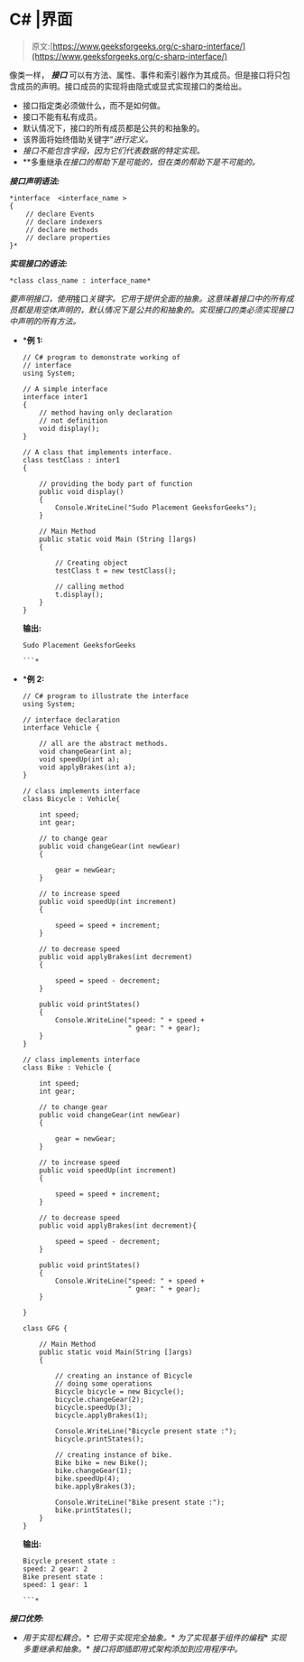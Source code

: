 # C# |界面

> 原文:[https://www.geeksforgeeks.org/c-sharp-interface/](https://www.geeksforgeeks.org/c-sharp-interface/)

像类一样， ***接口*** 可以有方法、属性、事件和索引器作为其成员。但是接口将只包含成员的声明。接口成员的实现将由隐式或显式实现接口的类给出。

*   接口指定类必须做什么，而不是如何做。
*   接口不能有私有成员。
*   默认情况下，接口的所有成员都是公共的和抽象的。
*   该界面将始终借助关键字“*进行定义。*
*   *接口不能包含字段，因为它们代表数据的特定实现。*
*   **多重继承*在接口的帮助下是可能的，但在类的帮助下是不可能的。*

***接口声明语法:***

```
*interface  <interface_name >
{
    // declare Events
    // declare indexers
    // declare methods 
    // declare properties
}* 
```

***实现接口的语法:***

```
*class class_name : interface_name* 
```

*要声明接口，使用*接口*关键字。它用于提供全面的抽象。这意味着接口中的所有成员都是用空体声明的，默认情况下是公共的和抽象的。实现接口的类必须实现接口中声明的所有方法。*

*   ***例 1:**

    ```
    // C# program to demonstrate working of 
    // interface
    using System;

    // A simple interface
    interface inter1
    {
        // method having only declaration 
        // not definition
        void display();
    }

    // A class that implements interface.
    class testClass : inter1
    {

        // providing the body part of function
        public void display()
        {
            Console.WriteLine("Sudo Placement GeeksforGeeks");
        }

        // Main Method
        public static void Main (String []args)
        {

            // Creating object
            testClass t = new testClass();

            // calling method
            t.display();
        }
    }
    ```

    **输出:**

    ```
    Sudo Placement GeeksforGeeks

    ```* 
*   ***例 2:**

    ```
    // C# program to illustrate the interface
    using System;

    // interface declaration
    interface Vehicle {

        // all are the abstract methods.
        void changeGear(int a);
        void speedUp(int a);
        void applyBrakes(int a);
    }

    // class implements interface
    class Bicycle : Vehicle{

        int speed;
        int gear;

        // to change gear
        public void changeGear(int newGear)
        {

            gear = newGear;
        }

        // to increase speed
        public void speedUp(int increment)
        {

            speed = speed + increment;
        }

        // to decrease speed
        public void applyBrakes(int decrement)
        {

            speed = speed - decrement;
        }

        public void printStates() 
        {
            Console.WriteLine("speed: " + speed + 
                              " gear: " + gear);
        }
    }

    // class implements interface
    class Bike : Vehicle {

        int speed;
        int gear;

        // to change gear
        public void changeGear(int newGear)
        {

            gear = newGear;
        }

        // to increase speed
        public void speedUp(int increment)
        {

            speed = speed + increment;
        }

        // to decrease speed
        public void applyBrakes(int decrement){

            speed = speed - decrement;
        }

        public void printStates() 
        {
            Console.WriteLine("speed: " + speed + 
                              " gear: " + gear);
        }

    }

    class GFG {

        // Main Method
        public static void Main(String []args) 
        {

            // creating an instance of Bicycle 
            // doing some operations 
            Bicycle bicycle = new Bicycle();
            bicycle.changeGear(2);
            bicycle.speedUp(3);
            bicycle.applyBrakes(1);

            Console.WriteLine("Bicycle present state :");
            bicycle.printStates();

            // creating instance of bike.
            Bike bike = new Bike();
            bike.changeGear(1);
            bike.speedUp(4);
            bike.applyBrakes(3);

            Console.WriteLine("Bike present state :");
            bike.printStates();
        }
    }
    ```

    **输出:**

    ```
    Bicycle present state :
    speed: 2 gear: 2
    Bike present state :
    speed: 1 gear: 1

    ```* 

***接口优势:***

*   *用于实现松耦合。**   *它用于实现完全抽象。**   *为了实现基于组件的编程**   *实现多重继承和抽象。**   *接口将即插即用式架构添加到应用程序中。*